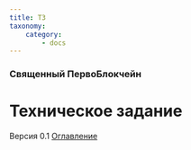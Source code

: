 ```yaml
---
title: ТЗ
taxonomy:
    category:
        - docs
---
```


### Священный ПервоБлокчейн
# Техническое задание
Версия 0.1
[Оглавление](oglavlenie)